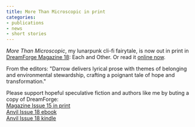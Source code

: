 ```yaml
---
title: More Than Microscopic in print
categories:
- publications
- news
- short stories
---
```


_More Than Microscopic_, my lunarpunk cli-fi fairytale, is now out in print in [DreamForge Magazine 18](https://amzn.asia/d/2gv8EHW): Each and Other. Or read it [online now](https://dreamforge.mywebportal.app/dreamforge/stories/show/more-than-microscopic-erin-darrow).

From the editors: "Darrow delivers lyrical prose with themes of belonging and environmental stewardship, crafting a poignant tale of hope and transformation."

Please support hopeful speculative fiction and authors like me by buting a copy of DreamForge:
<br>[Magazine Issue 15 in print](https://amzn.asia/d/grHWKs5)
<br>[Anvil Issue 18 ebook](https://dreamforgemagazine.com/product/dreamforge-anvil-issue-18-epub-mobi-pdf/)
<br>[Anvil Issue 18 kindle](https://a.co/d/ejVnNjb)

